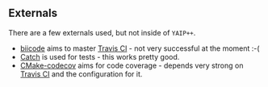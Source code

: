 ## Externals ##

There are a few externals used, but not inside of <code>YAIP++</code>.

* [biicode](https://github.com/biicode/misc "biicode") aims to master [Travis CI](https://travis-ci.org/ "Travis CI") - not very successful at the moment :-(
* [Catch](https://github.com/philsquared/Catch "Catch") is used for tests - this works pretty good.
* [CMake-codecov](https://github.com/RWTH-ELP/CMake-codecov "CMake-codecov") aims for code coverage - depends very strong on [Travis CI](https://travis-ci.org/ "Travis CI") and the configuration for it.
